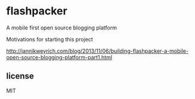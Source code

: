 # flashpacker

A mobile first open source blogging platform

Motivations for starting this project

http://jannikweyrich.com/blog/2013/11/06/building-flashpacker-a-mobile-open-source-blogging-platform-part1.html

## license

MIT
